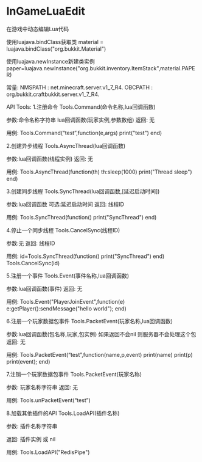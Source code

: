 # InGameLuaEdit
在游戏中动态编辑Lua代码



使用luajava.bindClass获取类
material = luajava.bindClass("org.bukkit.Material")

使用luajava.newInstance新建类实例
paper=luajava.newInstance("org.bukkit.inventory.ItemStack",material.PAPER)

常量:
NMSPATH : net.minecraft.server.v1_7_R4.
OBCPATH : org.bukkit.craftbukkit.server.v1_7_R4.

API 
Tools:
1.注册命令
  Tools.Command(命令名称,lua回调函数)
  
  参数:命令名称字符串
       lua回调函数(玩家实例,参数数组)
  返回: 无
  
  用例:
  Tools.Command(“test”,function(e,args)
  print("test")
  end)

2.创建异步线程
  Tools.AsyncThread(lua回调函数)
  
  参数:lua回调函数(线程实例)
  返回: 无
  
  用例:
  Tools.AsyncThread(function(th)
  th:sleep(1000)
  print("Thread sleep")
  end)


3.创建同步线程
  Tools.SyncThread(lua回调函数,[延迟启动时间])
  
  参数:lua回调函数
      可选:延迟启动时间
  返回: 线程ID
  
  用例:
  Tools.SyncThread(function()
  print("SyncThread")
  end)

4.停止一个同步线程
  Tools.CancelSync(线程ID)
  
  参数:无
  返回: 线程ID
  
  用例:
  id=Tools.SyncThread(function()
  print("SyncThread")
  end)
  Tools.CancelSync(id)

5.注册一个事件
  Tools.Event(事件名称,lua回调函数)
  
  参数:lua回调函数(事件)
  返回: 无
  
  用例:
  Tools.Event("PlayerJoinEvent",function(e)
  e:getPlayer():sendMessage("hello world");
  end)

6.注册一个玩家数据包事件
  Tools.PacketEvent(玩家名称,lua回调函数)
  
  参数:lua回调函数(包名称,玩家,包实例) 如果返回不会nil 则服务器不会处理这个包
  返回: 无
  
  用例:
  Tools.PacketEvent(“test”,function(name,p,event)
  print(name)
  print(p)
  print(event);
  end)

7.注销一个玩家数据包事件
  Tools.PacketEvent(玩家名称)
  
  参数: 玩家名称字符串
  返回: 无
  
  用例:
  Tools.unPacketEvent(“test”)

8.加载其他插件的API
  Tools.LoadAPI(插件名称)
  
  参数: 
  插件名称字符串
  
  返回: 
  插件实例 或 nil
  
  用例:
  Tools.LoadAPI("RedisPipe")






